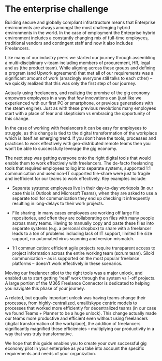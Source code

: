 The enterprise challenge
========================

Building secure and globally compliant infrastructure means that Enterprise
environments are always amongst the most challenging hybrid environments in the
world. In the case of employment the Enterprise hybrid environment includes a
constantly changing mix of full-time employees, traditional vendors and
contingent staff and now it also includes Freelancers.

Like many of our industry peers we started our journey through assembling a
multi-disciplinary v-team including members of procurement, HR, legal and us
(the product team). While aligning across these groups and defining a program
(and Upwork agreement) that met all of our requirements was a significant amount
of work (amazingly everyone still talks to each other) – we quickly realized
that this was only the first step of our journey.

Actually using freelancers, and realizing the promise of the gig economy
empowers employees in a way that few innovations can (just like we experienced
with our first PC or smartphone, or previous generations with the steam engine).
Just as with these previous revolutions many employees start with a place of
fear and skepticism vs embracing the opportunity of this change.

In the case of working with freelancers it can be easy for employees to
struggle, as this change is tied to the digital transformation of the workplace
which is itself an emerging trend. If you don’t have the tools, processes and
practices to work effectively with geo-distributed remote teams then you won’t
be able to successfully leverage the gig economy.

The next step was getting everyone onto the right digital tools that would
enable them to work effectively with freelancers. The de-facto freelancing tools
that required employees to log into separate systems, supported 1:1
communication and used non-IT supported file-share were just to fragile and
inefficient for our teams to work effectively. Key examples include:

-   Separate systems: employees live in their day-to-day worktools (in our case
    this is Outlook and Microsoft Teams), when they are asked to use a separate
    tool for communication they end up checking it infrequently resulting in
    long-delays to their work projects.

-   File sharing: in many cases employees are working off large file
    repositories, and often they are collaborating on files with many people
    across many teams. Having to manually copy and paste these files into
    separate systems (e.g. a personal dropbox) to share with a freelancer leads
    to a ton of problems including lack of IT support, limited file size
    support, no automated virus scanning and version mismatch.

-   1:1 communication: efficient agile projects require transparent access to
    project information across the entire working team (scrum team). Silo’d
    communication – as is supported on the most popular freelance platforms –
    doesn’t work effectively in these scenarios.

Moving our freelancer pilot to the right tools was a major unlock, and enabled
us to start getting “real” work through the system vs 1-off projects. A large
portion of the M365 Freelance Connector is dedicated to helping you navigate
this phase of your journey.

A related, but equally important unlock was having teams change their processes,
from highly-centralized, email/skype centric models to processes that worked
more efficiently for decentralized teams (in our case we found Teams + Planner
to be a huge unlock). This change actually made our teams more productive and
efficient even without using freelancers (digital transformation of the
workplace), the addition of freelancers significantly magnified these
efficiencies – multiplying our productivity in a way that was truly
transformative.

We hope that this guide enables you to create your own successful gig economy
pilot in your enterprise as you take into account the specific requirements and
needs of your organization.
